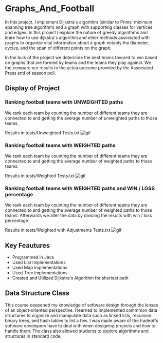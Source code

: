 # Graphs_And_Football

In this project, I implement Dijkstra's algorithm (similar to Prims' minimum spanning tree algorithm) and a graph with supporting classes for vertices and edges. In this project I explore the nature of greedy algorithms and learn how to use dijkstra's algorithm and other methods associated with graphs to organize vital information about a graph notably the diameter, cycles, and the span of different points on the graph.

In the bulk of the project we determine the best teams favored to win based on graphs that are formed by teams and the teams they play against. We the compare our results to the actua outcome provided by the Associated Press end of season poll.

## Display of Project

### Ranking football teams with UNWEIGHTED paths

We rank each team by counting the number of different teams they are connected to and getting the average number of unweighted paths to those teams.

Results in tests/Unweighted Tests.txt
![gif](unweighted_graph.gif)

### Ranking football teams with WEIGHTED paths

We rank each team by counting the number of different teams they are connected to and getting the average number of weighted paths to those teams.

Results in tests/Weighted Tests.txt
![gif](weighted_graph.gif)


### Ranking football teams with WEIGHTED paths and WIN / LOSS percentage

We rank each team by counting the number of different teams they are connected to and getting the average number of weighted paths to those teams. Afterwards we alter the data by dividing the results with win / loss percentage.

Results in tests/Weighted with Adjustments Tests.txt
![gif](weighted_graph_adjustment.gif)

## Key Feautures

- Programmed in Java
- Used List Implementations
- Used Map Implementations
- Used Tree Implementations
- Created and Utilized Dijkstra's Algorithm for shortest path 

## Data Structure Class

This course deepened my knowledge of software design through the lenses of an object-oriented perspective. I learned to implemented commmon data structures to organize and manipulate data such as linked lists, recursion, binary trees, and hash tables to list a few. I was made aware of the tradeoffs software developers have to deal with when designing projects and how to handle them. The class also allowed students to explore algorithms and structures in standard code.
